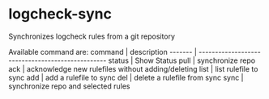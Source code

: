 # logcheck-sync
Synchronizes logcheck rules from a git repository

Available command are:
command | description
------- | -------------------------------------------------
status  | Show Status
pull    | synchronize repo
ack     | acknowledge new rulefiles without adding/deleting
list    | list rulefile to sync
add     | add a rulefile to sync
del     | delete a rulefile from sync
sync    | synchronize repo and selected rules
